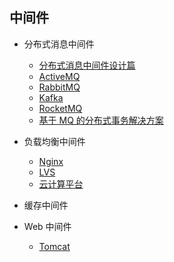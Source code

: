 ## 中间件

-   分布式消息中间件

    -   [分布式消息中间件设计篇](mq/README.md)
    -   [ActiveMQ](mq/activemq/README.md)
    -   [RabbitMQ](mq/rabbitmq/README.md)
    -   [Kafka](mq/kafka/README.md)
    -   [RocketMQ](mq/rocketmq/README.md)
    -   [基于 MQ 的分布式事务解决方案](mq/基于MQ的分布式事务解决方案.md)

-   负载均衡中间件

    -   [Nginx](负载均衡/nginx/README.md)
    -   [LVS](负载均衡/lvs/README.md)
    -   [云计算平台](负载均衡/云计算平台/README.md)

-   缓存中间件

-   Web 中间件
    -   [Tomcat](web/tomcat/README.md)

